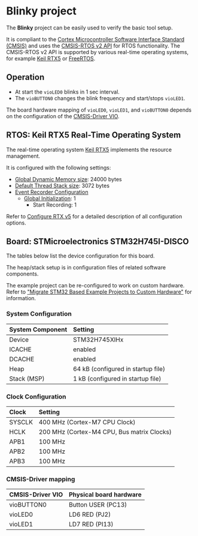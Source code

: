 Blinky project
==============

The **Blinky** project can be easily used to verify the basic tool setup.

It is compliant to the [Cortex Microcontroller Software Interface Standard (CMSIS)](https://arm-software.github.io/CMSIS_5/General/html/index.html)
and uses the [CMSIS-RTOS v2 API](https://arm-software.github.io/CMSIS_5/RTOS2/html/index.html) for RTOS functionality. The CMSIS-RTOS v2 API
is supported by various real-time operating systems, for example [Keil RTX5](https://arm-software.github.io/CMSIS_5/RTOS2/html/rtx5_impl.html) or [FreeRTOS](https://github.com/ARM-software/CMSIS-FreeRTOS).

Operation
---------

 - At start the `vioLED0` blinks in 1 sec interval.
 - The `vioBUTTON0` changes the blink frequency and start/stops `vioLED1`.

The board hardware mapping of `vioLED0`, `vioLED1`, and `vioBUTTON0` depends on the 
configuration of the [CMSIS-Driver VIO](https://arm-software.github.io/CMSIS_5/Driver/html/group__vio__interface__gr.html).

RTOS: Keil RTX5 Real-Time Operating System
------------------------------------------

The real-time operating system [Keil RTX5](https://arm-software.github.io/CMSIS_5/RTOS2/html/rtx5_impl.html) implements the resource management. 

It is configured with the following settings:

- [Global Dynamic Memory size](https://arm-software.github.io/CMSIS_5/RTOS2/html/config_rtx5.html#systemConfig): 24000 bytes
- [Default Thread Stack size](https://arm-software.github.io/CMSIS_5/RTOS2/html/config_rtx5.html#threadConfig): 3072 bytes
- [Event Recorder Configuration](https://arm-software.github.io/CMSIS_5/RTOS2/html/config_rtx5.html#evtrecConfig)
  - [Global Initialization](https://arm-software.github.io/CMSIS_5/RTOS2/html/config_rtx5.html#evtrecConfigGlobIni): 1
    - Start Recording: 1

Refer to [Configure RTX v5](https://arm-software.github.io/CMSIS_5/RTOS2/html/config_rtx5.html) for a detailed description of all configuration options.

Board: STMicroelectronics STM32H745I-DISCO
------------------------------------------

The tables below list the device configuration for this board.

The heap/stack setup is in configuration files of related software components.

The example project can be re-configured to work on custom hardware. Refer to ["Migrate STM32 Based Example Projects to Custom Hardware"](https://github.com/MDK-Packs/Documentation/tree/master/Porting_to_Custom_Hardware) for information. 

### System Configuration

| System Component        | Setting
|:------------------------|:----------------------------------------
| Device                  | STM32H745XIHx
| ICACHE                  | enabled
| DCACHE                  | enabled
| Heap                    | 64 kB (configured in startup file)
| Stack (MSP)             | 1 kB (configured in startup file)

### Clock Configuration

| Clock                   | Setting
|:------------------------|:----------------------------------------
| SYSCLK                  | 400 MHz (Cortex-M7 CPU Clock)
| HCLK                    | 200 MHz (Cortex-M4 CPU, Bus matrix Clocks)
| APB1                    | 100 MHz
| APB2                    | 100 MHz
| APB3                    | 100 MHz

### CMSIS-Driver mapping

| CMSIS-Driver VIO  | Physical board hardware
|:------------------|:-----------------------
| vioBUTTON0        | Button USER (PC13)
| vioLED0           | LD6 RED (PJ2)
| vioLED1           | LD7 RED (PI13)
